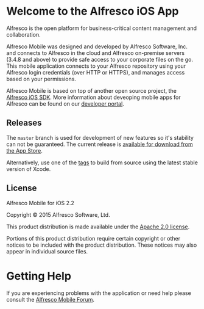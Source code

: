 Welcome to the Alfresco iOS App
===

Alfresco is the open platform for business-critical content management and collaboration.

Alfresco Mobile was designed and developed by Alfresco Software, Inc. and connects to Alfresco in the cloud and Alfresco on-premise servers (3.4.8 and above) to provide safe access to your corporate files on the go. This mobile application connects to your Alfresco repository using your Alfresco login credentials (over HTTP or HTTPS), and manages access based on your permissions.

Alfresco Mobile is based on top of another open source project, the [Alfresco iOS SDK](https://github.com/Alfresco/alfresco-ios-sdk). More information about deveoping mobile apps for Alfresco can be found on our [developer portal](http://developer.alfresco.com/mobile).


Releases
---

The `master` branch is used for development of new features so it's stability can not be guaranteed. The current release is [available for download from the App Store](https://itunes.apple.com/app/alfresco/id459242610?mt=8). 

Alternatively, use one of the [tags](https://github.com/Alfresco/alfresco-ios-app/tags) to build from source using the latest stable version of Xcode.


License
---

Alfresco Mobile for iOS 2.2

Copyright © 2015 Alfresco Software, Ltd.

This product distribution is made available under the [Apache 2.0 license](http://www.apache.org/licenses/LICENSE-2.0.html). 

Portions of this product distribution require certain copyright or other notices to be included with the product distribution. These notices may also appear in individual source files. 


Getting Help
===

If you are experiencing problems with the application or need help please consult the [Alfresco Mobile Forum](https://forums.alfresco.com/forum/end-user-discussions/alfresco-mobile).

